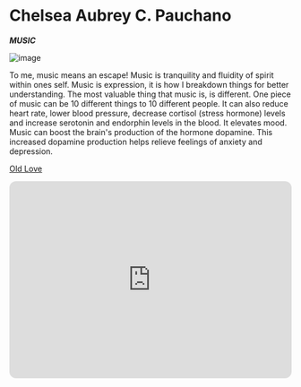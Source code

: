 # Chelsea Aubrey C. Pauchano
***MUSIC***

![image](https://user-images.githubusercontent.com/118231409/204138224-7fbef88a-723a-4f0a-be93-fa234bac1cea.png)

To me, music means an escape! Music is tranquility and fluidity of spirit within ones self. Music is expression, it is how I breakdown things for better understanding. The most valuable thing that music is, is different. One piece of music can be 10 different things to 10 different people. It can also reduce heart rate, lower blood pressure, decrease cortisol (stress hormone) levels and increase serotonin and endorphin levels in the blood. It elevates mood. Music can boost the brain's production of the hormone dopamine. This increased dopamine production helps relieve feelings of anxiety and depression.

[Old Love](https://open.spotify.com/track/3W4U7TEgILGpq0EmquurtH)

<iframe style="border-radius:12px" src="https://open.spotify.com/embed/track/3W4U7TEgILGpq0EmquurtH?utm_source=generator" width="100%" height="352" frameBorder="0" allowfullscreen="" allow="autoplay; clipboard-write; encrypted-media; fullscreen; picture-in-picture" loading="lazy"></iframe>


